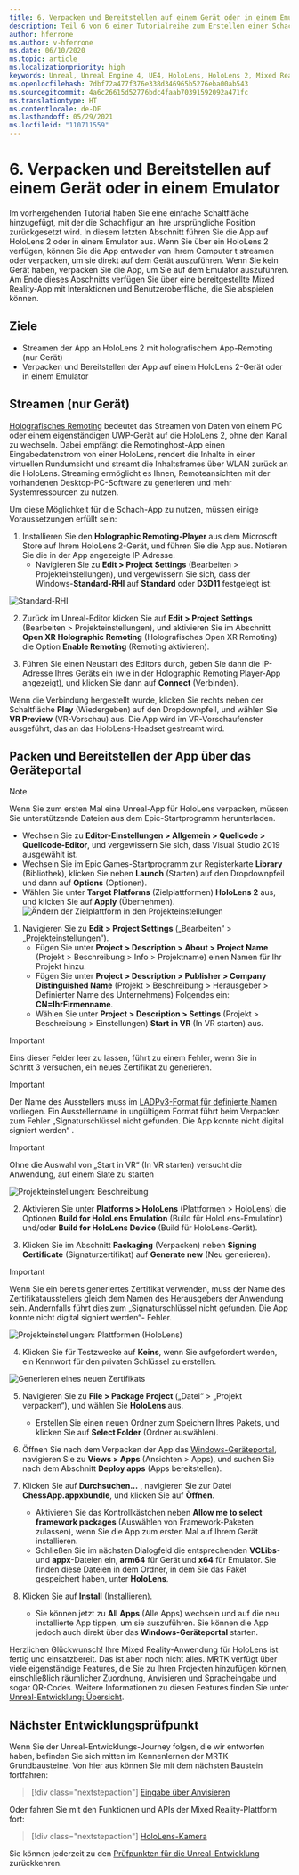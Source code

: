 ```yaml
---
title: 6. Verpacken und Bereitstellen auf einem Gerät oder in einem Emulator
description: Teil 6 von 6 einer Tutorialreihe zum Erstellen einer Schach-App mit der Unreal Engine 4 und dem UX Tools-Plug-In des Mixed Reality-Toolkits
author: hferrone
ms.author: v-hferrone
ms.date: 06/10/2020
ms.topic: article
ms.localizationpriority: high
keywords: Unreal, Unreal Engine 4, UE4, HoloLens, HoloLens 2, Mixed Reality, Tutorial, Erste Schritte, MRTK, UXT, UX-Tools, Dokumentation, Mixed Reality-Headset Windows Mixed Reality-Headset, Virtual Reality-Headset
ms.openlocfilehash: 7dbf72a477f376e338d346965b5276eba00ab543
ms.sourcegitcommit: 4a6c26615d52776bdc4faab70391592092a471fc
ms.translationtype: HT
ms.contentlocale: de-DE
ms.lasthandoff: 05/29/2021
ms.locfileid: "110711559"
---
```

# <a name="6-packaging--deploying-to-device-or-emulator"></a>6. Verpacken und Bereitstellen auf einem Gerät oder in einem Emulator

Im vorhergehenden Tutorial haben Sie eine einfache Schaltfläche hinzugefügt, mit der die Schachfigur an ihre ursprüngliche Position zurückgesetzt wird. In diesem letzten Abschnitt führen Sie die App auf HoloLens 2 oder in einem Emulator aus. Wenn Sie über ein HoloLens 2 verfügen, können Sie die App entweder von Ihrem Computer t streamen oder verpacken, um sie direkt auf dem Gerät auszuführen. Wenn Sie kein Gerät haben, verpacken Sie die App, um Sie auf dem Emulator auszuführen. Am Ende dieses Abschnitts verfügen Sie über eine bereitgestellte Mixed Reality-App mit Interaktionen und Benutzeroberfläche, die Sie abspielen können.

## <a name="objectives"></a>Ziele

* Streamen der App an HoloLens 2 mit holografischem App-Remoting (nur Gerät)
* Verpacken und Bereitstellen der App auf einem HoloLens 2-Gerät oder in einem Emulator

## <a name="device-only-streaming"></a>Streamen (nur Gerät)

[Holografisches Remoting](/windows/mixed-reality/add-holographic-remoting) bedeutet das Streamen von Daten von einem PC oder einem eigenständigen UWP-Gerät auf die HoloLens 2, ohne den Kanal zu wechseln. Dabei empfängt die Remotinghost-App einen Eingabedatenstrom von einer HoloLens, rendert die Inhalte in einer virtuellen Rundumsicht und streamt die Inhaltsframes über WLAN zurück an die HoloLens. Streaming ermöglicht es Ihnen, Remoteansichten mit der vorhandenen Desktop-PC-Software zu generieren und mehr Systemressourcen zu nutzen.

Um diese Möglichkeit für die Schach-App zu nutzen, müssen einige Voraussetzungen erfüllt sein:

1.  Installieren Sie den **Holographic Remoting-Player** aus dem Microsoft Store auf Ihrem HoloLens 2-Gerät, und führen Sie die App aus. Notieren Sie die in der App angezeigte IP-Adresse.
    * Navigieren Sie zu **Edit > Project Settings** (Bearbeiten > Projekteinstellungen), und vergewissern Sie sich, dass der Windows-**Standard-RHI** auf **Standard** oder **D3D11** festgelegt ist:

![Standard-RHI](../images/unreal/performance-recommendations-img-09.png)

2.  Zurück im Unreal-Editor klicken Sie auf **Edit > Project Settings** (Bearbeiten > Projekteinstellungen), und aktivieren Sie im Abschnitt **Open XR Holographic Remoting** (Holografisches Open XR Remoting) die Option **Enable Remoting** (Remoting aktivieren).

3.  Führen Sie einen Neustart des Editors durch, geben Sie dann die IP-Adresse Ihres Geräts ein (wie in der Holographic Remoting Player-App angezeigt), und klicken Sie dann auf **Connect** (Verbinden).

Wenn die Verbindung hergestellt wurde, klicken Sie rechts neben der Schaltfläche **Play** (Wiedergeben) auf den Dropdownpfeil, und wählen Sie **VR Preview** (VR-Vorschau) aus. Die App wird im VR-Vorschaufenster ausgeführt, das an das HoloLens-Headset gestreamt wird.

## <a name="packaging-and-deploying-the-app-via-device-portal"></a>Packen und Bereitstellen der App über das Geräteportal

>[!NOTE]
>Wenn Sie zum ersten Mal eine Unreal-App für HoloLens verpacken, müssen Sie unterstützende Dateien aus dem Epic-Startprogramm herunterladen.
>- Wechseln Sie zu **Editor-Einstellungen > Allgemein > Quellcode > Quellcode-Editor**, und vergewissern Sie sich, dass Visual Studio 2019 ausgewählt ist.
>- Wechseln Sie im Epic Games-Startprogramm zur Registerkarte **Library** (Bibliothek), klicken Sie neben **Launch** (Starten) auf den Dropdownpfeil und dann auf **Options** (Optionen).
>- Wählen Sie unter **Target Platforms** (Zielplattformen) **HoloLens 2** aus, und klicken Sie auf **Apply** (Übernehmen).
>![Ändern der Zielplattform in den Projekteinstellungen](images/unreal-uxt/6-installationoptions.PNG)

1.  Navigieren Sie zu **Edit > Project Settings** („Bearbeiten“ > „Projekteinstellungen“).
    * Fügen Sie unter **Project > Description > About > Project Name** (Projekt > Beschreibung > Info > Projektname) einen Namen für Ihr Projekt hinzu.
    * Fügen Sie unter **Project > Description > Publisher > Company Distinguished Name** (Projekt > Beschreibung > Herausgeber > Definierter Name des Unternehmens) Folgendes ein: **CN=IhrFirmenname**.
    * Wählen Sie unter **Project > Description > Settings** (Projekt > Beschreibung > Einstellungen) **Start in VR** (In VR starten) aus.

> [!IMPORTANT]
> Eins dieser Felder leer zu lassen, führt zu einem Fehler, wenn Sie in Schritt 3 versuchen, ein neues Zertifikat zu generieren.

> [!IMPORTANT]
> Der Name des Ausstellers muss im [LADPv3-Format für definierte Namen](https://www.ietf.org/rfc/rfc2253.txt) vorliegen. Ein Ausstellername in ungültigem Format führt beim Verpacken zum Fehler „Signaturschlüssel nicht gefunden. Die App konnte nicht digital signiert werden“ .

> [!IMPORTANT]
> Ohne die Auswahl von „Start in VR“ (In VR starten) versucht die Anwendung, auf einem Slate zu starten

![Projekteinstellungen: Beschreibung](images/unreal-uxt/6-cn-new.PNG)

2.  Aktivieren Sie unter **Platforms > HoloLens** (Plattformen > HoloLens) die Optionen **Build for HoloLens Emulation** (Build für HoloLens-Emulation) und/oder **Build for HoloLens Device** (Build für HoloLens-Gerät).

3.  Klicken Sie im Abschnitt **Packaging** (Verpacken) neben **Signing Certificate** (Signaturzertifikat) auf **Generate new** (Neu generieren).

> [!IMPORTANT]
> Wenn Sie ein bereits generiertes Zertifikat verwenden, muss der Name des Zertifikatausstellers gleich dem Namen des Herausgebers der Anwendung sein. Andernfalls führt dies zum „Signaturschlüssel nicht gefunden. Die App konnte nicht digital signiert werden“- Fehler.

![Projekteinstellungen: Plattformen (HoloLens)](images/unreal-uxt/6-packaging.PNG)

4. Klicken Sie für Testzwecke auf **Keins**, wenn Sie aufgefordert werden, ein Kennwort für den privaten Schlüssel zu erstellen.

![Generieren eines neuen Zertifikats](images/unreal-uxt/6-private-key-testing.png)

5. Navigieren Sie zu **File > Package Project** („Datei“ > „Projekt verpacken“), und wählen Sie **HoloLens** aus.
    * Erstellen Sie einen neuen Ordner zum Speichern Ihres Pakets, und klicken Sie auf **Select Folder** (Ordner auswählen).

6.  Öffnen Sie nach dem Verpacken der App das [Windows-Geräteportal](/windows/mixed-reality/using-the-windows-device-portal), navigieren Sie zu **Views > Apps** (Ansichten > Apps), und suchen Sie nach dem Abschnitt **Deploy apps** (Apps bereitstellen).

7.  Klicken Sie auf **Durchsuchen...** , navigieren Sie zur Datei **ChessApp.appxbundle**, und klicken Sie auf **Öffnen**.

    * Aktivieren Sie das Kontrollkästchen neben **Allow me to select framework packages** (Auswählen von Framework-Paketen zulassen), wenn Sie die App zum ersten Mal auf Ihrem Gerät installieren.
    * Schließen Sie im nächsten Dialogfeld die entsprechenden **VCLibs**- und **appx**-Dateien ein, **arm64** für Gerät und **x64** für Emulator. Sie finden diese Dateien in dem Ordner, in dem Sie das Paket gespeichert haben, unter **HoloLens**.

8.  Klicken Sie auf **Install** (Installieren).
    * Sie können jetzt zu **All Apps** (Alle Apps) wechseln und auf die neu installierte App tippen, um sie auszuführen. Sie können die App jedoch auch direkt über das **Windows-Geräteportal** starten. 

Herzlichen Glückwunsch! Ihre Mixed Reality-Anwendung für HoloLens ist fertig und einsatzbereit. Das ist aber noch nicht alles. MRTK verfügt über viele eigenständige Features, die Sie zu Ihren Projekten hinzufügen können, einschließlich räumlicher Zuordnung, Anvisieren und Spracheingabe und sogar QR-Codes. Weitere Informationen zu diesen Features finden Sie unter [Unreal-Entwicklung: Übersicht](/windows/mixed-reality/unreal-development-overview).

## <a name="next-development-checkpoint"></a>Nächster Entwicklungsprüfpunkt

Wenn Sie der Unreal-Entwicklungs-Journey folgen, die wir entworfen haben, befinden Sie sich mitten im Kennenlernen der MRTK-Grundbausteine. Von hier aus können Sie mit dem nächsten Baustein fortfahren:

> [!div class="nextstepaction"]
> [Eingabe über Anvisieren](../unreal-gaze-input.md)

Oder fahren Sie mit den Funktionen und APIs der Mixed Reality-Plattform fort:

> [!div class="nextstepaction"]
> [HoloLens-Kamera](../unreal-hololens-camera.md)

Sie können jederzeit zu den [Prüfpunkten für die Unreal-Entwicklung](../unreal-development-overview.md#2-core-building-blocks) zurückkehren.